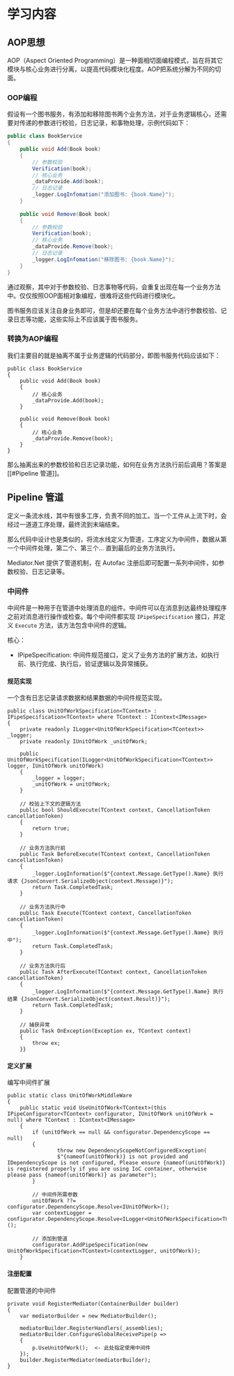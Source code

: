 # 学习内容
## AOP思想
AOP（Aspect Oriented Programming）是一种面相切面编程模式，旨在将其它模块与核心业务进行分离，以提高代码模块化程度。AOP把系统分解为不同的切面。

### OOP编程
假设有一个图书服务，有添加和移除图书两个业务方法，对于业务逻辑核心，还需要对传递的参数进行校验，日志记录，和事物处理，示例代码如下：
``` csharp
public class BookService
{
	public void Add(Book book)
	{
		// 参数校验
		Verification(book);
		// 核心业务
		_dataProvide.Add(book);
		// 日志记录
		_logger.LogInfomation("添加图书: {book.Name}");
	}
	
	public void Remove(Book book)
	{
		// 参数校验
		Verification(book);
		// 核心业务
		_dataProvide.Remove(book);
		// 日志记录
		_logger.LogInfomation("移除图书: {book.Name}");
	}
}
```

通过观察，其中对于参数校验、日志事物等代码，会重复出现在每一个业务方法中。仅仅按照OOP面相对象编程，很难将这些代码进行模块化。

图书服务应该关注自身业务即可，但是却还要在每个业务方法中进行参数校验、记录日志等功能，这些实际上不应该属于图书服务。

### 转换为AOP编程
我们主要目的就是抽离不属于业务逻辑的代码部分，即图书服务代码应该如下：
```
public class BookService
{
	public void Add(Book book)
	{
		// 核心业务
		_dataProvide.Add(book);
	}
	
	public void Remove(Book book)
	{
		// 核心业务
		_dataProvide.Remove(book);
	}
}
```

那么抽离出来的参数校验和日志记录功能，如何在业务方法执行前后调用？答案是[[#Pipeline 管道]]。

## Pipeline 管道
定义一条流水线，其中有很多工序，负责不同的加工。当一个工件从上流下时，会经过一道道工序处理，最终流到末端结束。

那么代码中设计也是类似的，将流水线定义为管道，工序定义为中间件，数据从第一个中间件处理，第二个、第三个... 直到最后的业务方法执行。

Mediator.Net 提供了管道机制，在 Autofac 注册后即可配置一系列中间件，如参数校验、日志记录等。

### 中间件
中间件是一种用于在管道中处理消息的组件。中间件可以在消息到达最终处理程序之前对消息进行操作或检查。每个中间件都实现 `IPipeSpecification` 接口，并定义 `Execute` 方法，该方法包含中间件的逻辑。

核心：
- IPipeSpecification: 中间件规范接口，定义了业务方法的扩展方法，如执行前、执行完成、执行后，验证逻辑以及异常捕获。

#### 规范实现
一个含有日志记录请求数据和结果数据的中间件规范实现。
``` CSharp
public class UnitOfWorkSpecification<TContext> : IPipeSpecification<TContext> where TContext : IContext<IMessage>  
{  
    private readonly ILogger<UnitOfWorkSpecification<TContext>> _logger;  
    private readonly IUnitOfWork _unitOfWork;
    
    public UnitOfWorkSpecification(ILogger<UnitOfWorkSpecification<TContext>> logger, IUnitOfWork unitOfWork)   
    {  
        _logger = logger;  
        _unitOfWork = unitOfWork;  
    }

	// 校验上下文的逻辑方法
    public bool ShouldExecute(TContext context, CancellationToken cancellationToken)  
    {
        return true;  
    }

	// 业务方法执行前
    public Task BeforeExecute(TContext context, CancellationToken cancellationToken)  
    {
        _logger.LogInformation($"{context.Message.GetType().Name} 执行请求 {JsonConvert.SerializeObject(context.Message)}");  
        return Task.CompletedTask;  
    }

	// 业务方法执行中
    public Task Execute(TContext context, CancellationToken cancellationToken)  
    {
        _logger.LogInformation($"{context.Message.GetType().Name} 执行中");  
        return Task.CompletedTask;  
    }

	// 业务方法执行后
    public Task AfterExecute(TContext context, CancellationToken cancellationToken)  
    {
        _logger.LogInformation($"{context.Message.GetType().Name} 执行结果 {JsonConvert.SerializeObject(context.Result)}");  
        return Task.CompletedTask;  
    }

	// 捕获异常
    public Task OnException(Exception ex, TContext context)  
    {
        throw ex;  
    }}
```

#### 定义扩展
编写中间件扩展
```
public static class UnitOfWorkMiddleWare  
{  
    public static void UseUnitOfWork<TContext>(this IPipeConfigurator<TContext> configurator, IUnitOfWork unitOfWork = null) where TContext : IContext<IMessage>  
    {
        if (unitOfWork == null && configurator.DependencyScope == null)  
        {
                throw new DependencyScopeNotConfiguredException(  
                $"{nameof(unitOfWork)} is not provided and IDependencyScope is not configured, Please ensure {nameof(unitOfWork)} is registered properly if you are using IoC container, otherwise please pass {nameof(unitOfWork)} as parameter");  
        }

		// 中间件所需参数
        unitOfWork ??= configurator.DependencyScope.Resolve<IUnitOfWork>();  
        var contextLogger = configurator.DependencyScope.Resolve<ILogger<UnitOfWorkSpecification<TContext>>>(); 

		// 添加到管道
        configurator.AddPipeSpecification(new UnitOfWorkSpecification<TContext>(contextLogger, unitOfWork));  
    }
```

#### 注册配置
配置管道的中间件
```
private void RegisterMediator(ContainerBuilder builder)  
{  
    var mediatorBuilder = new MediatorBuilder();  
  
    mediatorBuilder.RegisterHandlers(_assemblies);  
    mediatorBuilder.ConfigureGlobalReceivePipe(p =>  
    {  
        p.UseUnitOfWork();  <- 此处指定使用中间件
    });  
    builder.RegisterMediator(mediatorBuilder);  
}
```
